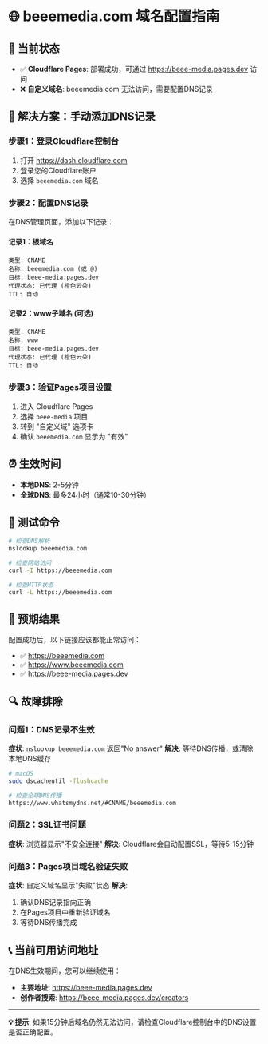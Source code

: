 # 🌐 beeemedia.com 域名配置指南

## 🚨 当前状态
- ✅ **Cloudflare Pages**: 部署成功，可通过 https://beee-media.pages.dev 访问
- ❌ **自定义域名**: beeemedia.com 无法访问，需要配置DNS记录

## 🔧 解决方案：手动添加DNS记录

### 步骤1：登录Cloudflare控制台
1. 打开 https://dash.cloudflare.com
2. 登录您的Cloudflare账户
3. 选择 `beeemedia.com` 域名

### 步骤2：配置DNS记录
在DNS管理页面，添加以下记录：

#### 记录1：根域名
```
类型: CNAME
名称: beeemedia.com (或 @)
目标: beee-media.pages.dev
代理状态: 已代理 (橙色云朵)
TTL: 自动
```

#### 记录2：www子域名 (可选)
```
类型: CNAME
名称: www
目标: beee-media.pages.dev
代理状态: 已代理 (橙色云朵)
TTL: 自动
```

### 步骤3：验证Pages项目设置
1. 进入 Cloudflare Pages
2. 选择 `beee-media` 项目
3. 转到 "自定义域" 选项卡
4. 确认 `beeemedia.com` 显示为 "有效"

## ⏰ 生效时间
- **本地DNS**: 2-5分钟
- **全球DNS**: 最多24小时（通常10-30分钟）

## 🧪 测试命令
```bash
# 检查DNS解析
nslookup beeemedia.com

# 检查网站访问
curl -I https://beeemedia.com

# 检查HTTP状态
curl -L https://beeemedia.com
```

## 🎯 预期结果
配置成功后，以下链接应该都能正常访问：
- ✅ https://beeemedia.com
- ✅ https://www.beeemedia.com
- ✅ https://beee-media.pages.dev

## 🔍 故障排除

### 问题1：DNS记录不生效
**症状**: `nslookup beeemedia.com` 返回"No answer"
**解决**: 等待DNS传播，或清除本地DNS缓存
```bash
# macOS
sudo dscacheutil -flushcache

# 检查全球DNS传播
https://www.whatsmydns.net/#CNAME/beeemedia.com
```

### 问题2：SSL证书问题
**症状**: 浏览器显示"不安全连接"
**解决**: Cloudflare会自动配置SSL，等待5-15分钟

### 问题3：Pages项目域名验证失败
**症状**: 自定义域名显示"失败"状态
**解决**: 
1. 确认DNS记录指向正确
2. 在Pages项目中重新验证域名
3. 等待DNS传播完成

## 📞 当前可用访问地址
在DNS生效期间，您可以继续使用：
- **主要地址**: https://beee-media.pages.dev
- **创作者搜索**: https://beee-media.pages.dev/creators

---

**💡 提示**: 如果15分钟后域名仍然无法访问，请检查Cloudflare控制台中的DNS设置是否正确配置。
